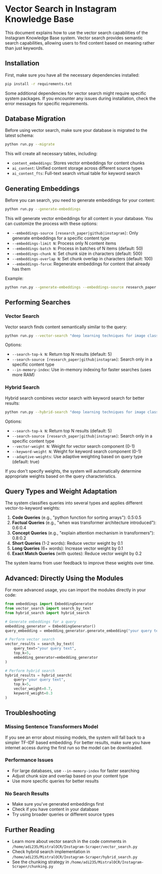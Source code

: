# Vector Search in Instagram Knowledge Base

This document explains how to use the vector search capabilities of the Instagram Knowledge Base system. Vector search provides semantic search capabilities, allowing users to find content based on meaning rather than just keywords.

## Installation

First, make sure you have all the necessary dependencies installed:

```bash
pip install -r requirements.txt
```

Some additional dependencies for vector search might require specific system packages. If you encounter any issues during installation, check the error messages for specific requirements.

## Database Migration

Before using vector search, make sure your database is migrated to the latest schema:

```bash
python run.py --migrate
```

This will create all necessary tables, including:
- `content_embeddings`: Stores vector embeddings for content chunks
- `ai_content`: Unified content storage across different source types
- `ai_content_fts`: Full-text search virtual table for keyword search

## Generating Embeddings

Before you can search, you need to generate embeddings for your content:

```bash
python run.py --generate-embeddings
```

This will generate vector embeddings for all content in your database. You can customize the process with these options:

- `--embeddings-source [research_paper|github|instagram]`: Only generate embeddings for a specific content type
- `--embeddings-limit N`: Process only N content items
- `--embeddings-batch N`: Process in batches of N items (default: 50)
- `--embeddings-chunk N`: Set chunk size in characters (default: 500)
- `--embeddings-overlap N`: Set chunk overlap in characters (default: 100)
- `--embeddings-force`: Regenerate embeddings for content that already has them

Example:
```bash
python run.py --generate-embeddings --embeddings-source research_paper --embeddings-limit 100 --embeddings-chunk 1000 --embeddings-overlap 200
```

## Performing Searches

### Vector Search

Vector search finds content semantically similar to the query:

```bash
python run.py --vector-search "deep learning techniques for image classification"
```

Options:
- `--search-top-k N`: Return top N results (default: 5)
- `--search-source [research_paper|github|instagram]`: Search only in a specific content type
- `--in-memory-index`: Use in-memory indexing for faster searches (uses more RAM)

### Hybrid Search

Hybrid search combines vector search with keyword search for better results:

```bash
python run.py --hybrid-search "deep learning techniques for image classification"
```

Options:
- `--search-top-k N`: Return top N results (default: 5)
- `--search-source [research_paper|github|instagram]`: Search only in a specific content type
- `--vector-weight N`: Weight for vector search component (0-1)
- `--keyword-weight N`: Weight for keyword search component (0-1)
- `--adaptive-weights`: Use adaptive weighting based on query type (default: true)

If you don't specify weights, the system will automatically determine appropriate weights based on the query characteristics.

## Query Types and Weight Adaptation

The system classifies queries into several types and applies different vector-to-keyword weights:

1. **Code Queries** (e.g., "python function for sorting arrays"): 0.5:0.5
2. **Factual Queries** (e.g., "when was transformer architecture introduced"): 0.6:0.4
3. **Concept Queries** (e.g., "explain attention mechanism in transformers"): 0.8:0.2
4. **Short Queries** (1-2 words): Reduce vector weight by 0.1
5. **Long Queries** (6+ words): Increase vector weight by 0.1
6. **Exact Match Queries** (with quotes): Reduce vector weight by 0.2

The system learns from user feedback to improve these weights over time.

## Advanced: Directly Using the Modules

For more advanced usage, you can import the modules directly in your code:

```python
from embeddings import EmbeddingGenerator
from vector_search import search_by_text
from hybrid_search import hybrid_search

# Generate embeddings for a query
embedding_generator = EmbeddingGenerator()
query_embedding = embedding_generator.generate_embedding("your query text")

# Perform vector search
vector_results = search_by_text(
    query_text="your query text",
    top_k=5,
    embedding_generator=embedding_generator
)

# Perform hybrid search
hybrid_results = hybrid_search(
    query="your query text",
    top_k=5,
    vector_weight=0.7,
    keyword_weight=0.3
)
```

## Troubleshooting

### Missing Sentence Transformers Model

If you see an error about missing models, the system will fall back to a simpler TF-IDF based embedding. For better results, make sure you have internet access during the first run so the model can be downloaded.

### Performance Issues

- For large databases, use `--in-memory-index` for faster searching
- Adjust chunk size and overlap based on your content type
- Use more specific queries for better results

### No Search Results

- Make sure you've generated embeddings first
- Check if you have content in your database
- Try using broader queries or different source types

## Further Reading

- Learn more about vector search in the code comments in `/home/adi235/MistralOCR/Instagram-Scraper/vector_search.py`
- Check hybrid search implementation in `/home/adi235/MistralOCR/Instagram-Scraper/hybrid_search.py`
- See the chunking strategy in `/home/adi235/MistralOCR/Instagram-Scraper/chunking.py` 